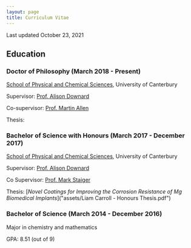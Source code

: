 ```yaml
---
layout: page
title: Curriculum Vitae
---
```


Last updated October 23, 2021

## Education 

### Doctor of Philosophy (March 2018 - Present) 
<a href="https://www.canterbury.ac.nz/science/schools-and-departments/phys-chem/">School of Physical and Chemical Sciences</a>, University of Canterbury

Supervisor: <a href="https://www.canterbury.ac.nz/science/contact-us/people/alison-downard.html">Prof. Alison Downard</a>

Co-supervisor: <a href="https://www.canterbury.ac.nz/engineering/contact-us/people/martin-allen.html">Prof. Martin Allen</a>

Thesis: 

### Bachelor of Science with Honours (March 2017 - December 2017)
<a href="https://www.canterbury.ac.nz/science/schools-and-departments/phys-chem/">School of Physical and Chemical Sciences</a>, University of Canterbury

Supervisor: <a href="https://www.canterbury.ac.nz/science/contact-us/people/alison-downard.html">Prof. Alison Downard</a>

Co Supervisor: <a href="https://researchprofile.canterbury.ac.nz/Researcher.aspx?researchername=Mark%20Peter%20Staiger">Prof. Mark Staiger</a>

Thesis: [*Novel Coatings for Improving the Corrosion Resistance of Mg Biomedical Implants*]("assets/Liam Carroll - Honours Thesis.pdf")

### Bachelor of Science (March 2014 - December 2016)
Major in chemistry and mathematics

GPA: 8.51 (out of 9)

